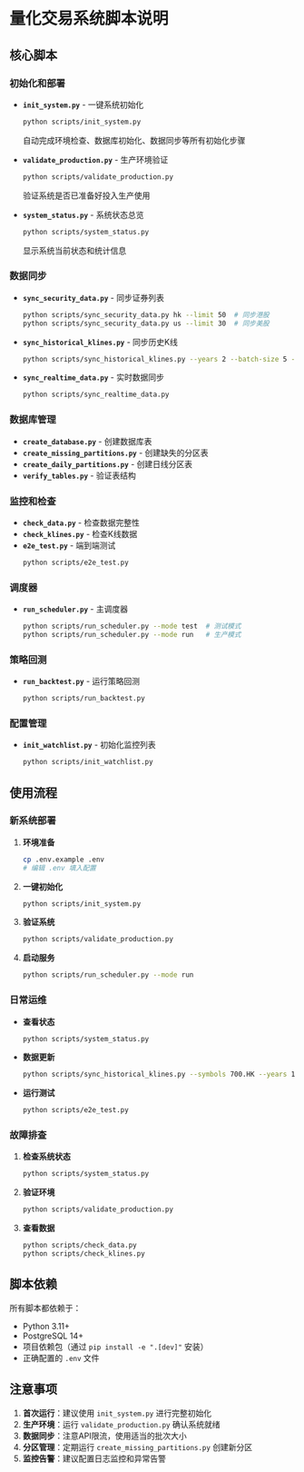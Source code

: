 # 量化交易系统脚本说明

## 核心脚本

### 初始化和部署

- **`init_system.py`** - 一键系统初始化
  ```bash
  python scripts/init_system.py
  ```
  自动完成环境检查、数据库初始化、数据同步等所有初始化步骤

- **`validate_production.py`** - 生产环境验证
  ```bash
  python scripts/validate_production.py
  ```
  验证系统是否已准备好投入生产使用

- **`system_status.py`** - 系统状态总览
  ```bash
  python scripts/system_status.py
  ```
  显示系统当前状态和统计信息

### 数据同步

- **`sync_security_data.py`** - 同步证券列表
  ```bash
  python scripts/sync_security_data.py hk --limit 50  # 同步港股
  python scripts/sync_security_data.py us --limit 30  # 同步美股
  ```

- **`sync_historical_klines.py`** - 同步历史K线
  ```bash
  python scripts/sync_historical_klines.py --years 2 --batch-size 5 --limit 20
  ```

- **`sync_realtime_data.py`** - 实时数据同步
  ```bash
  python scripts/sync_realtime_data.py
  ```

### 数据库管理

- **`create_database.py`** - 创建数据库表
- **`create_missing_partitions.py`** - 创建缺失的分区表
- **`create_daily_partitions.py`** - 创建日线分区表
- **`verify_tables.py`** - 验证表结构

### 监控和检查

- **`check_data.py`** - 检查数据完整性
- **`check_klines.py`** - 检查K线数据
- **`e2e_test.py`** - 端到端测试
  ```bash
  python scripts/e2e_test.py
  ```

### 调度器

- **`run_scheduler.py`** - 主调度器
  ```bash
  python scripts/run_scheduler.py --mode test  # 测试模式
  python scripts/run_scheduler.py --mode run   # 生产模式
  ```

### 策略回测

- **`run_backtest.py`** - 运行策略回测
  ```bash
  python scripts/run_backtest.py
  ```

### 配置管理

- **`init_watchlist.py`** - 初始化监控列表
  ```bash
  python scripts/init_watchlist.py
  ```

## 使用流程

### 新系统部署

1. **环境准备**
   ```bash
   cp .env.example .env
   # 编辑 .env 填入配置
   ```

2. **一键初始化**
   ```bash
   python scripts/init_system.py
   ```

3. **验证系统**
   ```bash
   python scripts/validate_production.py
   ```

4. **启动服务**
   ```bash
   python scripts/run_scheduler.py --mode run
   ```

### 日常运维

- **查看状态**
  ```bash
  python scripts/system_status.py
  ```

- **数据更新**
  ```bash
  python scripts/sync_historical_klines.py --symbols 700.HK --years 1
  ```

- **运行测试**
  ```bash
  python scripts/e2e_test.py
  ```

### 故障排查

1. **检查系统状态**
   ```bash
   python scripts/system_status.py
   ```

2. **验证环境**
   ```bash
   python scripts/validate_production.py
   ```

3. **查看数据**
   ```bash
   python scripts/check_data.py
   python scripts/check_klines.py
   ```

## 脚本依赖

所有脚本都依赖于：
- Python 3.11+
- PostgreSQL 14+
- 项目依赖包（通过 `pip install -e ".[dev]"` 安装）
- 正确配置的 `.env` 文件

## 注意事项

1. **首次运行**：建议使用 `init_system.py` 进行完整初始化
2. **生产环境**：运行 `validate_production.py` 确认系统就绪
3. **数据同步**：注意API限流，使用适当的批次大小
4. **分区管理**：定期运行 `create_missing_partitions.py` 创建新分区
5. **监控告警**：建议配置日志监控和异常告警
